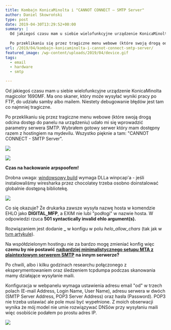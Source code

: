 ```yaml
---
title: Kombajn KonicaMinolta i "CANNOT CONNECT – SMTP Server"
author: Daniel Skowroński
type: post
date: 2019-04-30T13:29:52+00:00
summary: |
  Od jakiegoś czasu mam u siebie wielofunkcyjne urządzenie KonicaMinolta magicolor 1690MF. Ma ono skaner, który może wysyłać wyniki pracy po FTP, do udziału samby albo mailem. Niestety debugowanie błędów jest tam co najmniej tragiczne.
  
  Po przeklikaniu się przez tragiczne menu webowe (które swoją drogą odcina dostęp do panelu na urządzeniu) udało mi się wprowadzić parametry serwera SMTP. Wybrałem gotowy serwer który mam dostępny razem z hostingiem na mydevilu. Wszystko pięknie a tam: "CANNOT CONNECT – SMTP Server".
url: /2019/04/kombajn-konicaminolta-i-cannot-connect-smtp-server/
featured_image: /wp-content/uploads/2019/04/device.gif
tags:
  - email
  - hardware
  - smtp

---
```

Od jakiegoś czasu mam u siebie wielofunkcyjne urządzenie KonicaMinolta magicolor 1690MF. Ma ono skaner, który może wysyłać wyniki pracy po FTP, do udziału samby albo mailem. Niestety debugowanie błędów jest tam co najmniej tragiczne. 

Po przeklikaniu się przez tragiczne menu webowe (które swoją drogą odcina dostęp do panelu na urządzeniu) udało mi się wprowadzić parametry serwera SMTP. Wybrałem gotowy serwer który mam dostępny razem z hostingiem na mydevilu. Wszystko pięknie a tam: "CANNOT CONNECT - SMTP Server".

![](/wp-content/uploads/2019/04/error_device.png)

![](/wp-content/uploads/2019/04/error_web-1.png)


**Czas na hackowanie arpspoofem!**  


Drobna uwaga: [windowsowy build][1] wymaga DLLa winpcap'a - jeśli instalowaliśmy wiresharka przez chocolatey trzeba osobno doinstalować globalnie dostępną bibliotekę.

![](/wp-content/uploads/2019/04/wireshark.png)

Co się okazuje? Że drukarka zawsze wysyła nazwę hosta w komendzie EHLO jako **DIGITAL_MFP**, a EXIM nie lubi "podłogi" w nazwie hosta. W odpowiedzi rzuca **501 syntactically invalid ehlo argument(s).** 

Rozwiązaniem jest dodanie **_** w konfigu w polu _helo\_allow\_chars_ (tak jak w [tym artykule][2]).

Na współdzielonym hostingu nie za bardzo mogę zmieniać konfig więc **czemu by nie postawić** [**najbardziej minimalistycznego setupu MTA z plaintextowym serwerem SMTP**][3] **na innym serwerze?**

Po chwili, albo i kilku godzinach researchu połączonego z eksperymentowaniem oraz śledzeniem tcpdumpa podczas skanowania mamy działające wysyłanie maili.

Konfiguracja w webpanelu wymaga ustawienia adresu email "od" w trzech polach (E-mail Address, Login Name, User Name), adresu serwera w dwóch (SMTP Server Address, POP3 Server Address) oraz hasła (Password). POP3 nie trzeba ustawiać ale pole musi być wypełnione. Z moich obserwacji wynika że mój model nie umie rozwiązywać DNSów przy wysyłaniu maili więc osobiście podałem po prostu adres IP.

![](/wp-content/uploads/2019/04/config.png)

 [1]: https://github.com/alandau/arpspoof
 [2]: https://heapdump.wordpress.com/2010/07/07/exim4-helo-config-in-debian/
 [3]: /2019/04/najbardziej-minimalistyczny-setup-mta-z-plaintextowym-serwerem-smtp/